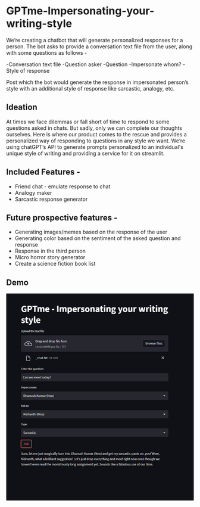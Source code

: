 # GPTme-Impersonating-your-writing-style


We’re creating a chatbot that will generate personalized responses for a person. The bot asks to provide a conversation text file from the user, along with some questions as follows - 


-Conversation text file
-Question asker
-Question
-Impersonate whom?
-Style of response

Post which the bot would generate the response in impersonated person’s style with an additional style of response like sarcastic, analogy, etc. 

## Ideation

At times we face dilemmas or fall short of time to respond to some questions asked in chats. But sadly, only we can complete our thoughts ourselves. Here is where our product comes to the rescue and provides a personalized way of responding to questions in any style we want. We’re using chatGPT’s API to generate prompts personalized to an individual's unique style of writing and providing a service for it on streamlit. 

## Included Features - 

- Friend chat - emulate response to chat
- Analogy maker 
- Sarcastic response generator 

## Future prospective features - 

- Generating images/memes based on the response of the user
- Generating color based on the sentiment of the asked question and response
- Response in the third person
- Micro horror story generator 
- Create a science fiction book list

## Demo 
![alt text](Demo.png)
